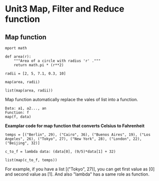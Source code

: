 # Unit3 Map, Filter and Reduce function #
## Map function ##
```
mport math

def area(r):
    """Area of a circle with radius 'r' ."""
    return math.pi * (r**2)

radii = [2, 5, 7.1, 0.3, 10]

map(area, radii)

list(map(area, radii))
```
Map function automatically replace the vales of list into a function.
```
Data: a1, a2..., an
Function: f
map(f, data)
```
**Examplar code for map function that converts Celsius to Fahrenheit**
```
temps = [("Berlin", 29), ("Cairo", 36), ("Buenos Aires", 19), ("Los Angeles", 26), ("Tokyo", 27), ("New York", 28), ("London", 22), ("Beijing", 32)]

c_to_f = lambda data: (data[0], (9/5)*data[1] + 32)

list(map(c_to_f, temps))
```
For example, if you have a list [("Tokyo", 27)], you can get first value as [0] and second value as [1].
   And also "lambda" has a same role as function.
